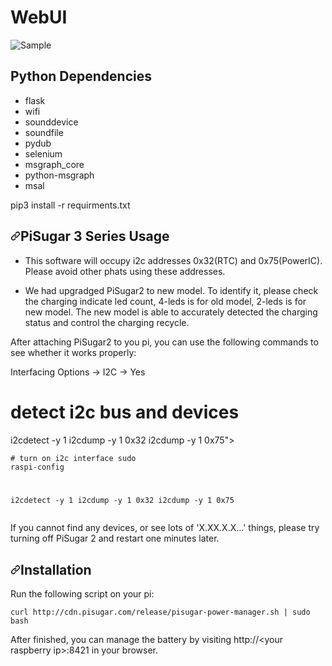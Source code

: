 <h1 id="webui">WebUI</h1>

![Sample](https://user-images.githubusercontent.com/81442784/211213577-1323ff6a-4214-4540-96cf-0b4b39d02c09.png)

<h2 id="dependencies">Python Dependencies</h2>
<ul>
<li>flask</li>
<li>wifi</li>
<li>sounddevice</li>
<li>soundfile</li>
<li>pydub</li>
<li>selenium</li>
<li>msgraph_core</li>
<li>python-msgraph</li>
<li>msal</li>
</ul>

pip3 install -r requirments.txt

<h2><a id="user-content-important" class="anchor" aria-hidden="true" href="#important"><svg class="octicon octicon-link" viewBox="0 0 16 16" version="1.1" width="16" height="16" aria-hidden="true"><path fill-rule="evenodd" d="M7.775 3.275a.75.75 0 001.06 1.06l1.25-1.25a2 2 0 112.83 2.83l-2.5 2.5a2 2 0 01-2.83 0 .75.75 0 00-1.06 1.06 3.5 3.5 0 004.95 0l2.5-2.5a3.5 3.5 0 00-4.95-4.95l-1.25 1.25zm-4.69 9.64a2 2 0 010-2.83l2.5-2.5a2 2 0 012.83 0 .75.75 0 001.06-1.06 3.5 3.5 0 00-4.95 0l-2.5 2.5a3.5 3.5 0 004.95 4.95l1.25-1.25a.75.75 0 00-1.06-1.06l-1.25 1.25a2 2 0 01-2.83 0z"></path></svg></a>PiSugar 3 Series Usage</h2>
<ul>
<li>
<p>This software will occupy i2c addresses 0x32(RTC) and 0x75(PowerIC). Please avoid other phats using these addresses.</p>
</li>
<li>
<p>We had upgradged PiSugar2 to new model. To identify it, please check the charging indicate led count, 4-leds is for old model, 2-leds is for new model. The new model is able to accurately detected the charging status and control the charging recycle.</p>
</li>
</ul>
<p>After attaching PiSugar2 to you pi, you can use the following commands to see whether it works properly:</p>
<div class="snippet-clipboard-content notranslate position-relative overflow-auto" data-snippet-clipboard-copy-content="# turn on i2c interface
sudo raspi-config

# Interfacing Options -&gt; I2C -&gt; Yes

# detect i2c bus and devices
i2cdetect -y 1
i2cdump -y 1 0x32
i2cdump -y 1 0x75"><pre class="notranslate"><code># turn on i2c interface
sudo raspi-config

i2cdetect -y 1
i2cdump -y 1 0x32
i2cdump -y 1 0x75
</code></pre></div>

<p>If you cannot find any devices, or see lots of 'X.XX.X.X...' things, please try turning off PiSugar 2 and restart one minutes later.</p>
<h2><a id="user-content-installation" class="anchor" aria-hidden="true" href="#installation"><svg class="octicon octicon-link" viewBox="0 0 16 16" version="1.1" width="16" height="16" aria-hidden="true"><path fill-rule="evenodd" d="M7.775 3.275a.75.75 0 001.06 1.06l1.25-1.25a2 2 0 112.83 2.83l-2.5 2.5a2 2 0 01-2.83 0 .75.75 0 00-1.06 1.06 3.5 3.5 0 004.95 0l2.5-2.5a3.5 3.5 0 00-4.95-4.95l-1.25 1.25zm-4.69 9.64a2 2 0 010-2.83l2.5-2.5a2 2 0 012.83 0 .75.75 0 001.06-1.06 3.5 3.5 0 00-4.95 0l-2.5 2.5a3.5 3.5 0 004.95 4.95l1.25-1.25a.75.75 0 00-1.06-1.06l-1.25 1.25a2 2 0 01-2.83 0z"></path></svg></a>Installation</h2>
<p>Run the following script on your pi:</p>
<div class="snippet-clipboard-content notranslate position-relative overflow-auto" data-snippet-clipboard-copy-content="curl http://cdn.pisugar.com/release/pisugar-power-manager.sh | sudo bash"><pre class="notranslate"><code>curl http://cdn.pisugar.com/release/pisugar-power-manager.sh | sudo bash
</code></pre></div>
<p>After finished, you can manage the battery by visiting http://&lt;your raspberry ip&gt;:8421 in your browser.</p>
<p>
